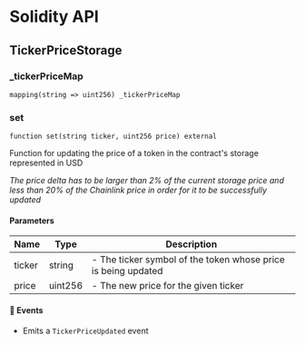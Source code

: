 # Solidity API

## TickerPriceStorage

### _tickerPriceMap

```solidity
mapping(string => uint256) _tickerPriceMap
```

### set

```solidity
function set(string ticker, uint256 price) external
```

Function for updating the price of a token in the contract's storage represented in USD

_The price delta has to be larger than 2% of the current storage price
and less than 20% of the Chainlink price in order for it to be successfully updated_

#### Parameters

| Name | Type | Description |
| ---- | ---- | ----------- |
| ticker | string | - The ticker symbol of the token whose price is being updated |
| price | uint256 | - The new price for the given ticker |

#### 📅 Events
* Emits a `TickerPriceUpdated` event


